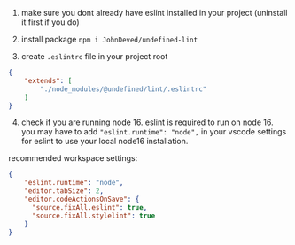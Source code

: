 1. make sure you dont already have eslint installed in your project (uninstall it first if you do)

2. install package `npm i JohnDeved/undefined-lint`

3. create `.eslintrc` file in your project root
```json
{
    "extends": [
        "./node_modules/@undefined/lint/.eslintrc"
    ]
}
```

4. check if you are running node 16. eslint is required to run on node 16.
you may have to add `"eslint.runtime": "node",` in your vscode settings for eslint to use your local node16 installation.

recommended workspace settings:
```json
{
    "eslint.runtime": "node",
    "editor.tabSize": 2,
    "editor.codeActionsOnSave": {
      "source.fixAll.eslint": true,
      "source.fixAll.stylelint": true
    }
}
```
